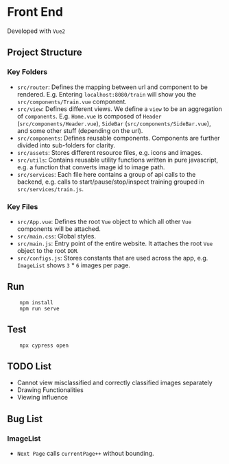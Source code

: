 # Front End

Developed with `Vue2`

## Project Structure

### Key Folders

- `src/router`: Defines the mapping between url and component to be rendered. E.g. Entering `localhost:8080/train` will show you the `src/components/Train.vue` component.
- `src/view`: Defines different views. We define a `view` to be an aggregation of `components`. E.g. `Home.vue` is composed of `Header` (`src/components/Header.vue`), `SideBar` (`src/components/SideBar.vue`), and some other stuff (depending on the url).
- `src/components`: Defines reusable components. Components are further divided into sub-folders for clarity.
- `src/assets`: Stores different resource files, e.g. icons and images.
- `src/utils`: Contains reusable utility functions written in pure javascript, e.g. a function that converts image id to image path.
- `src/services`: Each file here contains a group of api calls to the backend, e.g. calls to start/pause/stop/inspect training grouped in `src/services/train.js`.

### Key Files

- `src/App.vue`: Defines the root `Vue` object to which all other `Vue` components will be attached.
- `src/main.css`: Global styles.
- `src/main.js`: Entry point of the entire website. It attaches the root `Vue` object to the root `DOM`.
- `src/configs.js`: Stores constants that are used across the app, e.g. `ImageList` shows `3` \* `6` images per page.

## Run

```
    npm install
    npm run serve
```

## Test

```
    npx cypress open
```

## TODO List

- Cannot view misclassified and correctly classified images separately
- Drawing Functionalities
- Viewing influence

## Bug List

### ImageList

- `Next Page` calls `currentPage++` without bounding.
